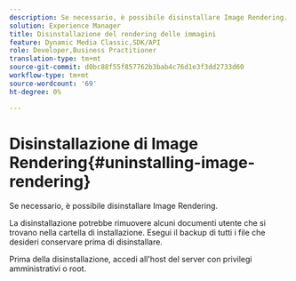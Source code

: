 ```yaml
---
description: Se necessario, è possibile disinstallare Image Rendering.
solution: Experience Manager
title: Disinstallazione del rendering delle immagini
feature: Dynamic Media Classic,SDK/API
role: Developer,Business Practitioner
translation-type: tm+mt
source-git-commit: d0bc88f55f857762b3bab4c76d1e3f3dd2733d60
workflow-type: tm+mt
source-wordcount: '69'
ht-degree: 0%

---
```



# Disinstallazione di Image Rendering{#uninstalling-image-rendering}

Se necessario, è possibile disinstallare Image Rendering.

La disinstallazione potrebbe rimuovere alcuni documenti utente che si trovano nella cartella di installazione. Esegui il backup di tutti i file che desideri conservare prima di disinstallare.

Prima della disinstallazione, accedi all&#39;host del server con privilegi amministrativi o root.
